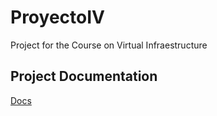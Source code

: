 # ProyectoIV
Project for the Course on Virtual Infraestructure


## Project Documentation
[Docs](https://pavocejudo.github.io/ProyectoIV/)

